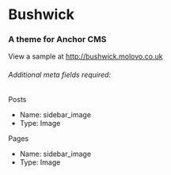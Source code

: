 # Bushwick

### A theme for Anchor CMS

View a sample at <http://bushwick.molovo.co.uk>

###### Additional meta fields required:
Posts
- Name: sidebar_image
- Type: Image

Pages
- Name: sidebar_image
- Type: Image